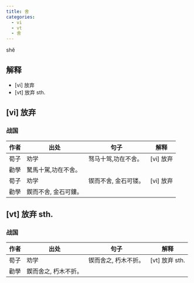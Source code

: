 ```yaml
---
title: 舍
categories:
  - vi
  - vt
  - 舍
---
```

shě
<!-- more -->

## 解释
* [vi] 放弃
* [vt] 放弃 sth.

## [vi] 放弃
### 战国
作者|出处|句子|解释
---|---|---|---
荀子|劝学|驽马十驾,功在不舍。|[vi] 放弃
  |勸學|駑馬十駕,功在不舍。|
荀子|劝学|锲而不舍, 金石可镂。|[vi] 放弃
  |勸學|鍥而不舍, 金石可鏤。|


## [vt] 放弃 sth.
### 战国
作者|出处|句子|解释
---|---|---|---
荀子|劝学|锲而舍之, 朽木不折。|[vt] 放弃 sth.
  |勸學|鍥而舍之, 朽木不折。|
